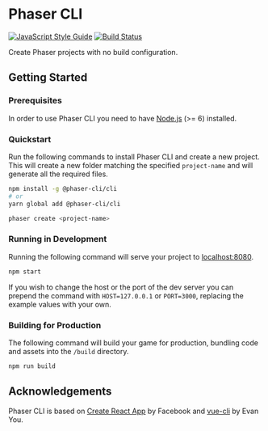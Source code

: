# Phaser CLI

[![JavaScript Style Guide](https://img.shields.io/badge/code_style-standard-brightgreen.svg)](https://standardjs.com)
[![Build Status](https://travis-ci.org/phaser-cli/phaser-cli.svg?branch=master)](https://travis-ci.org/phaser-cli/phaser-cli)

Create Phaser projects with no build configuration.

## Getting Started

### Prerequisites

In order to use Phaser CLI you need to have [Node.js][1] (>= 6) installed.

### Quickstart

Run the following commands to install Phaser CLI and create a new project. This
will create a new folder matching the specified `project-name` and will generate
all the required files.

```bash
npm install -g @phaser-cli/cli
# or
yarn global add @phaser-cli/cli

phaser create <project-name>
```

### Running in Development

Running the following command will serve your project to [localhost:8080][4].

```bash
npm start
```

If you wish to change the host or the port of the dev server you can prepend
the command with `HOST=127.0.0.1` or `PORT=3000`, replacing the example values
with your own.

### Building for Production

The following command will build your game for production, bundling code and
assets into the `/build` directory.

```bash
npm run build
```

## Acknowledgements

Phaser CLI is based on [Create React App][2] by Facebook and [vue-cli][3] by
Evan You.

[1]: https://nodejs.org
[2]: https://github.com/facebook/create-react-app
[3]: https://github.com/vuejs/vue-cli
[4]: http://localhost:8080
